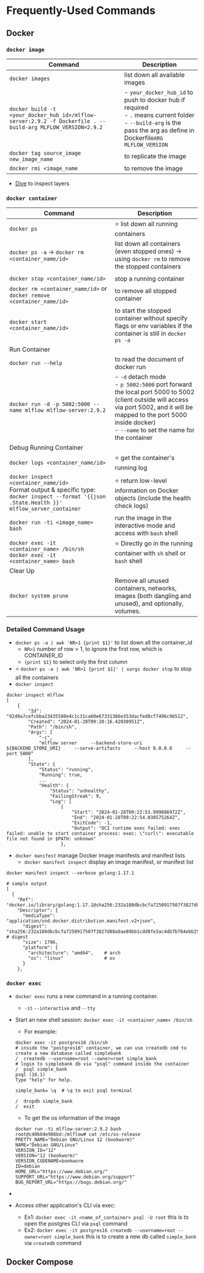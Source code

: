 # Frequently-Used Commands

## Docker

### `docker image`

| Command                                                                                                      | Description                                                                                                                                                               |
| ------------------------------------------------------------------------------------------------------------ | ------------------------------------------------------------------------------------------------------------------------------------------------------------------------- |
| `docker images`                                                                                              | list down all available images                                                                                                                                            |
| `docker build -t <your_docker_hub_id>/mlflow-server:2.9.2 -f Dockerfile . --build-arg MLFLOW_VERSION=2.9.2 ` | - `your_docker_hub_id` to push to docker hub if required<br>- `.` means current folder<br>- `--build-arg` is the pass the arg as define in Dockerfile`ARG MLFLOW_VERSION` |
| `docker tag source_image new_image_name`                                                                     | to replicate the image                                                                                                                                                    |
| `docker rmi <image_name`                                                                                     | to remove the image                                                                                                                                                       |

- [Dive](https://github.com/wagoodman/dive) to inspect layers

### `docker container`

| Command                                                                                                                                            | Description                                                                                                                                                                                                                     |
| -------------------------------------------------------------------------------------------------------------------------------------------------- | ------------------------------------------------------------------------------------------------------------------------------------------------------------------------------------------------------------------------------- |
| `docker ps`                                                                                                                                        | :star: list down all running containers                                                                                                                                                                                         |
| `docker ps -a` &#8594; `docker rm <container_name/id>`                                                                                             | list down all containers (even stopped ones) &#8594; using `docker rm` to remove the stopped containers                                                                                                                         |
|                                                                                                                                                    |                                                                                                                                                                                                                                 |
| `docker stop <container_name/id>`                                                                                                                  | stop a running container                                                                                                                                                                                                        |
| `docker rm <container_name/id>` or `docker remove <container_name/id>`                                                                             | to remove all stopped container                                                                                                                                                                                                 |
| `docker start <container_name/id>`                                                                                                                 | to start the stopped container without specify flags or env variables if the container is still in `docker ps -a`                                                                                                               |
| Run Container                                                                                                                                      |                                                                                                                                                                                                                                 |
| `docker run --help`                                                                                                                                | to read the document of docker run                                                                                                                                                                                              |
| `docker run -d -p 5002:5000 --name mlflow mlflow-server:2.9.2`                                                                                     | - `-d` detach mode<br>- `p 5002:5000` port forward the local port 5000 to 5002 (client outside will access via port 5002, and it will be mapped to the port 5000 inside docker)<br>- `--name` to set the name for the container |
| Debug Running Container                                                                                                                            |                                                                                                                                                                                                                                 |
| `docker logs <container_name/id>`                                                                                                                  | :star: get the container's running log                                                                                                                                                                                          |
| `docker inspect <container_name/id>`<br>Format output & specific type: `docker inspect --format '{{json .State.Health }}' mlflow_server_container` | :star: return low-level information on Docker objects (include the health check logs)                                                                                                                                           |
| `docker run -ti <image_name> bash`                                                                                                                 | run the image in the interactive mode and access with `bash` shell                                                                                                                                                              |
| `docker exec -it <container_name> /bin/sh`<br>`docker exec -it <container_name> bash`                                                              | :star: Directly go in the running container with `sh` shell or `bash` shell                                                                                                                                                     |
| Clear Up                                                                                                                                           |                                                                                                                                                                                                                                 |
| `docker system prune`                                                                                                                              | Remove all unused containers, networks, images (both dangling and unused), and optionally, volumes.                                                                                                                             |

### Detailed Command Usage

- `docker ps -a | awk 'NR>1 {print $1}'` to list down all the container_id
  - `NR>1` number of row > 1, to ignore the first row, which is CONTAINER_ID
  - `{print $1}` to select only the first column
- :star: `docker ps -a | awk 'NR>1 {print $1}' | xargs docker stop` to stop all the containers
- `docker inspect`

```shell
docker inspect mlflow
[
    {
        "Id": "92d0a7cefcbba23435580e4c1c31ca60e67331386e353dacfed8cf7496c96512",
        "Created": "2024-01-28T09:20:16.42030951Z",
        "Path": "/bin/sh",
        "Args": [
            "-c",
            "mlflow server     --backend-store-uri ${BACKEND_STORE_URI}     --serve-artifacts     --host 0.0.0.0     --port 5000"
        ],
        "State": {
            "Status": "running",
            "Running": true,
            ...
            "Health": {
                "Status": "unhealthy",
                "FailingStreak": 9,
                "Log": [
                    {
                        "Start": "2024-01-28T09:22:53.999886972Z",
                        "End": "2024-01-28T09:22:54.038575264Z",
                        "ExitCode": -1,
                        "Output": "OCI runtime exec failed: exec failed: unable to start container process: exec: \"curl\": executable file not found in $PATH: unknown"
                    },
```

- `docker manifest` manage Docker image manifests and manifest lists
  - `docker manifest inspect` display an image manifest, or manifest list

```shell
docker manifest inspect --verbose golang:1.17.1

# sample output
[
  {
    "Ref": "docker.io/library/golang:1.17.1@sha256:232a180dbcbcfa7250917507f3827d88a9ae89bb1cdd8fe3ac4db7b764ebb25a",
    "Descriptor": {
      "mediaType": "application/vnd.docker.distribution.manifest.v2+json",
      "digest": "sha256:232a180dbcbcfa7250917507f3827d88a9ae89bb1cdd8fe3ac4db7b764ebb25a", # digest
      "size": 1796,
      "platform": {
        "architecture": "amd64",    # arch
        "os": "linux"               # os
      }
    },
```

### `docker exec`

- `docker exec` runs a new command in a running container.
  - `-it` `--interactive` and `--tty`
- Start an new shell session: `docker exec -it <container_name> /bin/sh`

  - For example:

  ```Shell
  docker exec -it postgres16 /bin/sh
  # inside the "postgres16" container, we can use createdb cmd to create a new database called simplebank
  /  createdb --username=root --owner=root simple_bank
  # login to simplebank db via "psql" command inside the container
  /  psql simple_bank
  psql (16.1)
  Type "help" for help.

  simple_bank= \q  # \q to exit psql terminal

  /  dropdb simple_bank
  /  exit
  ```

  - To get the os information of the image

  ```shell
  docker run -ti mlflow-server:2.9.2 bash
  root@c40b84e986bd:/mlflow# cat /etc/os-release
  PRETTY_NAME="Debian GNU/Linux 12 (bookworm)"
  NAME="Debian GNU/Linux"
  VERSION_ID="12"
  VERSION="12 (bookworm)"
  VERSION_CODENAME=bookworm
  ID=debian
  HOME_URL="https://www.debian.org/"
  SUPPORT_URL="https://www.debian.org/support"
  BUG_REPORT_URL="https://bugs.debian.org/"
  ```

-
- Access other application's CLI via exec:
  - Ex1: `docker exec -it <name_of_container> psql -U root` this is to open the postgres CLI via `psql` command
  - Ex2: `docker exec -it postgres16 createdb --username=root --owner=root simple_bank` this is to create a new db called `simple_bank` via `createdb` command

## Docker Compose
